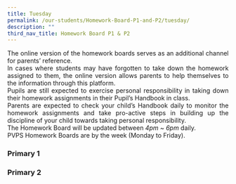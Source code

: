 ```yaml
---
title: Tuesday
permalink: /our-students/Homework-Board-P1-and-P2/tuesday/
description: ""
third_nav_title: Homework Board P1 & P2
---
```

<p align="justify">
The online version of the homework boards serves as an additional channel for parents’ reference.<br>
	In cases where students may have forgotten to take down the homework assigned to them, the online version allows parents to help themselves to the information through this platform.<br>
Pupils are still expected to exercise personal responsibility in taking down their homework assignments in their Pupil’s Handbook in class.<br>
Parents are expected to check your child’s Handbook daily to monitor the homework assignments and take pro-active steps in building up the discipline of your child towards taking personal responsibility.<br>
The Homework Board will be updated between <i>4pm ~ 6pm</i> daily. <br>
PVPS Homework Boards are by the week (Monday to Friday).
	
<h3>Primary 1</h3>
	
	
<h3>Primary 2</h3>